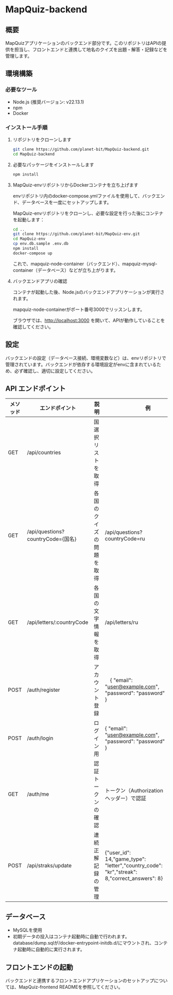 # MapQuiz-backend

## 概要

MapQuizアプリケーションのバックエンド部分です。このリポジトリはAPIの提供を担当し、フロントエンドと連携して地名のクイズを出題・解答・記録などを管理します。

## 環境構築

### 必要なツール

- Node.js (推奨バージョン: v22.13.1)
- npm
- Docker

### インストール手順

1. リポジトリをクローンします

   ```sh
   git clone https://github.com/planet-bit/MapQuiz-backend.git
   cd MapQuiz-backend
   ```

2. 必要なパッケージをインストールします

   ```sh
   npm install
   ```

3. MapQuiz-envリポジトリからDockerコンテナを立ち上げます

   envリポジトリ内のdocker-compose.ymlファイルを使用して、バックエンド、データベースを一度にセットアップします。

   MapQuiz-envリポジトリをクローンし、必要な設定を行った後にコンテナを起動します：

   ```sh
   cd ..
   git clone https://github.com/planet-bit/MapQuiz-env.git
   cd MapQuiz-env
   cp env.db.sample .env.db
   npm install
   docker-compose up
   ```

   これで、mapquiz-node-container（バックエンド）、mapquiz-mysql-container（データベース）などが立ち上がります。


4. バックエンドアプリの確認

   コンテナが起動した後、Node.jsのバックエンドアプリケーションが実行されます。
   
   mapquiz-node-containerがポート番号3000でリッスンします。
   
   ブラウザでは、[http://localhost:3000](http://localhost:3000) を開いて、APIが動作していることを確認してください。
   

## 設定
バックエンドの設定（データベース接続、環境変数など）は、envリポジトリで管理されています。バックエンドが依存する環境設定がenvに含まれているため、必ず確認し、適切に設定してください。


## API エンドポイント

| メソッド | エンドポイント | 説明          |　　　　　例　　　　|
| ---- | ---------------| ---------------------- |----------------------|
| GET  | /api/countries        | 国選択リストを取得 |
| GET  | /api/questions?countryCode={国名}  | 各国のクイズの問題を取得 |/api/questions?countryCode=ru
| GET  | /api/letters/:countryCode | 各国の文字情報を取得 | /api/letters/ru
| POST  | /auth/register        |アカウント登録 |　{ "email": "user@example.com", "password": "password" }
| POST  |  /auth/login  | ログイン用 |{ "email": "user@example.com", "password": "password" }
| GET  | /auth/me |認証トークンの確認|トークン（Authorizationヘッダー）で認証
| POST| /api/straks/update | 連続正解記録の管理 | {"user_id": 14,"game_type": "letter","country_code": "kr","streak": 8,"correct_answers": 8}
## データベース

- MySQLを使用
- 初期データの投入はコンテナ起動時に自動で行われます。\
  database/dump.sqlが/docker-entrypoint-initdb.d/にマウントされ、コンテナ起動時に自動的に実行されます。

## フロントエンドの起動

バックエンドと連携するフロントエンドアプリケーションのセットアップについては、MapQuiz-frontend READMEを参照してください。